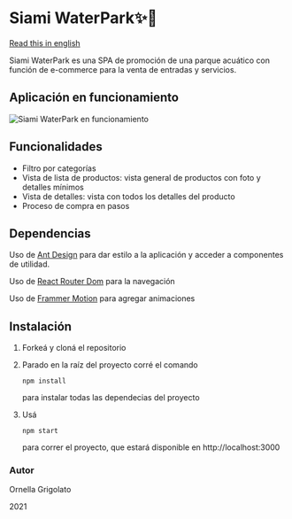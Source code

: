 
# Siami WaterPark✨👙

[Read this in english](readme.en.md)

Siami WaterPark es una SPA de promoción de una parque acuático con función de e-commerce para la venta de entradas y servicios.

## Aplicación en funcionamiento

![Siami WaterPark en funcionamiento](https://github.com/OrnellaGrigolato/Siami_WaterPark/blob/main/Siami_Waterpark_Running.gif)


## Funcionalidades

- Filtro por categorías
- Vista de lista de productos: vista general de productos con foto y detalles mínimos
- Vista de detalles: vista con todos los detalles del producto
- Proceso de compra en pasos

## Dependencias

Uso de [Ant Design](https://ant.design/) para dar estilo a la aplicación y acceder a componentes de utilidad. 

Uso de [React Router Dom](https://reactrouter.com/) para la navegación

Uso de [Frammer Motion](https://www.framer.com/motion/) para agregar animaciones


## Instalación

1. Forkeá y cloná el repositorio

2. Parado en la raíz del proyecto corré el comando 

   ```
   npm install
   ```

    para instalar todas las dependecias del proyecto

3. Usá 

   ```
   npm start
   ```

    para correr el proyecto, que estará disponible en http://localhost:3000


### Autor

Ornella Grigolato

2021


